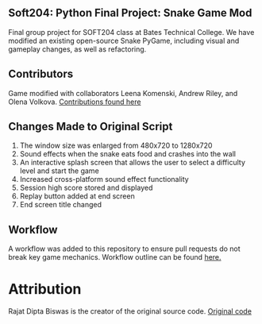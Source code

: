 ## Soft204: Python Final Project: Snake Game Mod
Final group project for SOFT204 class at Bates Technical College. We have modified an existing open-source Snake PyGame, including visual and gameplay changes, as well as refactoring.

## Contributors
Game modified with collaborators Leena Komenski, Andrew Riley, and Olena Volkova.
[Contributions found here](https://github.com/lkomenski/Soft204-Python-Final-Project--Snake-Game-Mod/graphs/contributors)

## Changes Made to Original Script
1. The window size was enlarged from 480x720 to 1280x720
2. Sound effects when the snake eats food and crashes into the wall
3. An interactive splash screen that allows the user to select a difficulty level and start the game
4. Increased cross-platform sound effect functionality
5. Session high score stored and displayed
6. Replay button added at end screen
7. End screen title changed

## Workflow  
A workflow was added to this repository to ensure pull requests do not break key game mechanics.
Workflow outline can be found [here.](https://github.com/lkomenski/Soft204-Python-Final-Project--Snake-Game-Mod/blob/main/.github/WORKFLOW_README.md)

# Attribution
Rajat Dipta Biswas is the creator of the original source code.
[Original code](https://github.com/rajatdiptabiswas/snake-pygame/blob/master/Snake%20Game.py)
